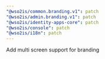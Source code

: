```yaml
---
"@wso2is/common.branding.v1": patch
"@wso2is/admin.branding.v1": patch
"@wso2is/identity-apps-core": patch
"@wso2is/console": patch
"@wso2is/i18n": patch
---
```


Add multi screen support for branding
